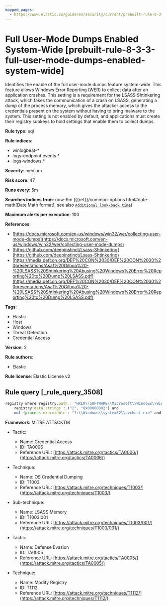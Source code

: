 ```yaml
---
mapped_pages:
  - https://www.elastic.co/guide/en/security/current/prebuilt-rule-8-3-3-full-user-mode-dumps-enabled-system-wide.html
---
```


# Full User-Mode Dumps Enabled System-Wide [prebuilt-rule-8-3-3-full-user-mode-dumps-enabled-system-wide]

Identifies the enable of the full user-mode dumps feature system-wide. This feature allows Windows Error Reporting (WER) to collect data after an application crashes. This setting is a requirement for the LSASS Shtinkering attack, which fakes the communication of a crash on LSASS, generating a dump of the process memory, which gives the attacker access to the credentials present on the system without having to bring malware to the system. This setting is not enabled by default, and applications must create their registry subkeys to hold settings that enable them to collect dumps.

**Rule type**: eql

**Rule indices**:

* winlogbeat-*
* logs-endpoint.events.*
* logs-windows.*

**Severity**: medium

**Risk score**: 47

**Runs every**: 5m

**Searches indices from**: now-9m ({{ref}}/common-options.html#date-math[Date Math format], see also [`Additional look-back time`](docs-content://solutions/security/detect-and-alert/create-detection-rule.md#rule-schedule))

**Maximum alerts per execution**: 100

**References**:

* [https://docs.microsoft.com/en-us/windows/win32/wer/collecting-user-mode-dumps](https://docs.microsoft.com/en-us/windows/win32/wer/collecting-user-mode-dumps)
* [https://github.com/deepinstinct/Lsass-Shtinkering](https://github.com/deepinstinct/Lsass-Shtinkering)
* [https://media.defcon.org/DEF%20CON%2030/DEF%20CON%2030%20presentations/Asaf%20Gilboa%20-%20LSASS%20Shtinkering%20Abusing%20Windows%20Error%20Reporting%20to%20Dump%20LSASS.pdf](https://media.defcon.org/DEF%20CON%2030/DEF%20CON%2030%20presentations/Asaf%20Gilboa%20-%20LSASS%20Shtinkering%20Abusing%20Windows%20Error%20Reporting%20to%20Dump%20LSASS.pdf)

**Tags**:

* Elastic
* Host
* Windows
* Threat Detection
* Credential Access

**Version**: 2

**Rule authors**:

* Elastic

**Rule license**: Elastic License v2

## Rule query [_rule_query_3508]

```js
registry where registry.path : "HKLM\\SOFTWARE\\Microsoft\\Windows\\Windows Error Reporting\\LocalDumps\\DumpType" and
    registry.data.strings : ("2", "0x00000002") and
    not (process.executable : "?:\\Windows\\system32\\svchost.exe" and user.id : ("S-1-5-18", "S-1-5-19", "S-1-5-20"))
```

**Framework**: MITRE ATT&CKTM

* Tactic:

    * Name: Credential Access
    * ID: TA0006
    * Reference URL: [https://attack.mitre.org/tactics/TA0006/](https://attack.mitre.org/tactics/TA0006/)

* Technique:

    * Name: OS Credential Dumping
    * ID: T1003
    * Reference URL: [https://attack.mitre.org/techniques/T1003/](https://attack.mitre.org/techniques/T1003/)

* Sub-technique:

    * Name: LSASS Memory
    * ID: T1003.001
    * Reference URL: [https://attack.mitre.org/techniques/T1003/001/](https://attack.mitre.org/techniques/T1003/001/)

* Tactic:

    * Name: Defense Evasion
    * ID: TA0005
    * Reference URL: [https://attack.mitre.org/tactics/TA0005/](https://attack.mitre.org/tactics/TA0005/)

* Technique:

    * Name: Modify Registry
    * ID: T1112
    * Reference URL: [https://attack.mitre.org/techniques/T1112/](https://attack.mitre.org/techniques/T1112/)



